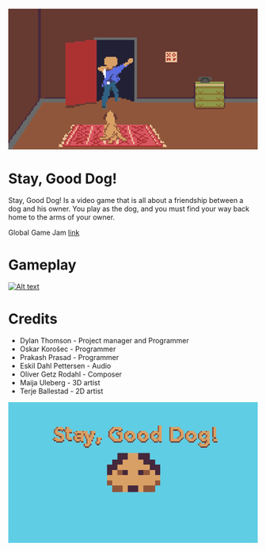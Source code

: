 ![alt text](./Assets/Cutscenes/SadDog_Intro.png)
# Stay, Good Dog!
Stay, Good Dog! Is a video game that is all about a friendship between a dog and his owner. You play as the dog, and you must find your way back home to the arms of your owner.

Global Game Jam [link](https://globalgamejam.org/2019/games/stay-good-dog)

# Gameplay
[![Alt text](https://img.youtube.com/vi/Z_gJ8ROYrlM/0.jpg)](https://www.youtube.com/watch?v=Z_gJ8ROYrlM)

# Credits
* Dylan Thomson - Project manager and Programmer
* Oskar Korošec - Programmer
* Prakash Prasad - Programmer
* Eskil Dahl Pettersen - Audio
* Oliver Getz Rodahl - Composer
* Maija Uleberg - 3D artist
* Terje Ballestad - 2D artist

![alt text](./Assets/Cutscenes/MainMenu/SadDog_MainMenu.png)
